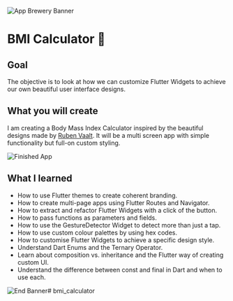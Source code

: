 ![App Brewery Banner](https://github.com/londonappbrewery/Images/blob/master/AppBreweryBanner.png)


# BMI Calculator 💪

## Goal

The objective  is to look at how we can customize Flutter Widgets to achieve our own beautiful user interface designs.  


## What you will create

I am creating a Body Mass Index Calculator inspired by the beautiful designs made by [Ruben Vaalt](https://dribbble.com/shots/4585382-Simple-BMI-Calculator). It will be a multi screen app with simple functionality but full-on custom styling. 

![Finished App](https://github.com/londonappbrewery/Images/blob/master/bmi-calc-demo.gif)

## What I learned

- How to use Flutter themes to create coherent branding. 
- How to create multi-page apps using Flutter Routes and Navigator.
- How to extract and refactor Flutter Widgets with a click of the button. 
- How to pass functions as parameters and fields.
- How to use the GestureDetector Widget to detect more than just a tap.
- How to use custom colour palettes by using hex codes.
- How to customise Flutter Widgets to achieve a specific design style.
- Understand Dart Enums and the Ternary Operator.
- Learn about composition vs. inheritance and the Flutter way of creating custom UI.
- Understand the difference between const and final in Dart and when to use each.



![End Banner](https://github.com/londonappbrewery/Images/blob/master/readme-end-banner.png)# bmi_calculator
